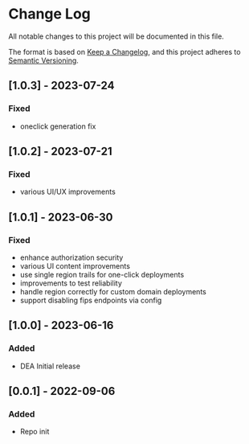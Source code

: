 # Change Log

All notable changes to this project will be documented in this file.

The format is based on [Keep a Changelog](https://keepachangelog.com/en/1.0.0/),
and this project adheres to [Semantic Versioning](https://semver.org/spec/v2.0.0.html).

## [1.0.3] - 2023-07-24

### Fixed
- oneclick generation fix

## [1.0.2] - 2023-07-21

### Fixed
- various UI/UX improvements

## [1.0.1] - 2023-06-30

### Fixed
- enhance authorization security
- various UI content improvements
- use single region trails for one-click deployments
- improvements to test reliability
- handle region correctly for custom domain deployments
- support disabling fips endpoints via config

## [1.0.0] - 2023-06-16
### Added
- DEA Initial release

## [0.0.1] - 2022-09-06

### Added

- Repo init